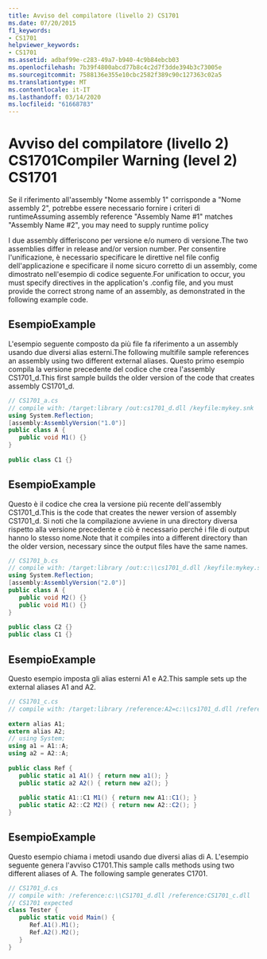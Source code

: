 ```yaml
---
title: Avviso del compilatore (livello 2) CS1701
ms.date: 07/20/2015
f1_keywords:
- CS1701
helpviewer_keywords:
- CS1701
ms.assetid: adbaf99e-c283-49a7-b940-4c9b84ebcb03
ms.openlocfilehash: 7b39f4800abcd77b8c4c2d7f3dde394b3c73005e
ms.sourcegitcommit: 7588136e355e10cbc2582f389c90c127363c02a5
ms.translationtype: MT
ms.contentlocale: it-IT
ms.lasthandoff: 03/14/2020
ms.locfileid: "61668783"
---
```

# <a name="compiler-warning-level-2-cs1701"></a><span data-ttu-id="49f0c-102">Avviso del compilatore (livello 2) CS1701</span><span class="sxs-lookup"><span data-stu-id="49f0c-102">Compiler Warning (level 2) CS1701</span></span>
<span data-ttu-id="49f0c-103">Se il riferimento all'assembly "Nome assembly 1" corrisponde a "Nome assembly 2", potrebbe essere necessario fornire i criteri di runtime</span><span class="sxs-lookup"><span data-stu-id="49f0c-103">Assuming assembly reference "Assembly Name #1" matches "Assembly Name #2", you may need to supply runtime policy</span></span>  
  
 <span data-ttu-id="49f0c-104">I due assembly differiscono per versione e/o numero di versione.</span><span class="sxs-lookup"><span data-stu-id="49f0c-104">The two assemblies differ in release and/or version number.</span></span> <span data-ttu-id="49f0c-105">Per consentire l'unificazione, è necessario specificare le direttive nel file config dell'applicazione e specificare il nome sicuro corretto di un assembly, come dimostrato nell'esempio di codice seguente.</span><span class="sxs-lookup"><span data-stu-id="49f0c-105">For unification to occur, you must specify directives in the application's .config file, and you must provide the correct strong name of an assembly, as demonstrated in the following example code.</span></span>  
  
## <a name="example"></a><span data-ttu-id="49f0c-106">Esempio</span><span class="sxs-lookup"><span data-stu-id="49f0c-106">Example</span></span>  
 <span data-ttu-id="49f0c-107">L'esempio seguente composto da più file fa riferimento a un assembly usando due diversi alias esterni.</span><span class="sxs-lookup"><span data-stu-id="49f0c-107">The following multifile sample references an assembly using two different external aliases.</span></span> <span data-ttu-id="49f0c-108">Questo primo esempio compila la versione precedente del codice che crea l'assembly CS1701_d.</span><span class="sxs-lookup"><span data-stu-id="49f0c-108">This first sample builds the older version of the code that creates assembly CS1701_d.</span></span>  
  
```csharp  
// CS1701_a.cs  
// compile with: /target:library /out:cs1701_d.dll /keyfile:mykey.snk  
using System.Reflection;  
[assembly:AssemblyVersion("1.0")]  
public class A {  
   public void M1() {}  
}  
  
public class C1 {}  
```  
  
## <a name="example"></a><span data-ttu-id="49f0c-109">Esempio</span><span class="sxs-lookup"><span data-stu-id="49f0c-109">Example</span></span>  
 <span data-ttu-id="49f0c-110">Questo è il codice che crea la versione più recente dell'assembly CS1701_d.</span><span class="sxs-lookup"><span data-stu-id="49f0c-110">This is the code that creates the newer version of assembly CS1701_d.</span></span> <span data-ttu-id="49f0c-111">Si noti che la compilazione avviene in una directory diversa rispetto alla versione precedente e ciò è necessario perché i file di output hanno lo stesso nome.</span><span class="sxs-lookup"><span data-stu-id="49f0c-111">Note that it compiles into a different directory than the older version, necessary since the output files have the same names.</span></span>  
  
```csharp  
// CS1701_b.cs  
// compile with: /target:library /out:c:\\cs1701_d.dll /keyfile:mykey.snk  
using System.Reflection;  
[assembly:AssemblyVersion("2.0")]  
public class A {  
   public void M2() {}  
   public void M1() {}  
}  
  
public class C2 {}  
public class C1 {}  
```  
  
## <a name="example"></a><span data-ttu-id="49f0c-112">Esempio</span><span class="sxs-lookup"><span data-stu-id="49f0c-112">Example</span></span>  
 <span data-ttu-id="49f0c-113">Questo esempio imposta gli alias esterni A1 e A2.</span><span class="sxs-lookup"><span data-stu-id="49f0c-113">This sample sets up the external aliases A1 and A2.</span></span>  
  
```csharp  
// CS1701_c.cs  
// compile with: /target:library /reference:A2=c:\\cs1701_d.dll /reference:A1=cs1701_d.dll  
  
extern alias A1;  
extern alias A2;  
// using System;  
using a1 = A1::A;  
using a2 = A2::A;  
  
public class Ref {  
   public static a1 A1() { return new a1(); }  
   public static a2 A2() { return new a2(); }  
  
   public static A1::C1 M1() { return new A1::C1(); }  
   public static A2::C2 M2() { return new A2::C2(); }  
}  
```  
  
## <a name="example"></a><span data-ttu-id="49f0c-114">Esempio</span><span class="sxs-lookup"><span data-stu-id="49f0c-114">Example</span></span>  
 <span data-ttu-id="49f0c-115">Questo esempio chiama i metodi usando due diversi alias di A. L'esempio seguente genera l'avviso C1701.</span><span class="sxs-lookup"><span data-stu-id="49f0c-115">This sample calls methods using two different aliases of A. The following sample generates C1701.</span></span>  
  
```csharp  
// CS1701_d.cs  
// compile with: /reference:c:\\CS1701_d.dll /reference:CS1701_c.dll  
// CS1701 expected  
class Tester {  
   public static void Main() {  
      Ref.A1().M1();  
      Ref.A2().M2();  
   }  
}  
```
